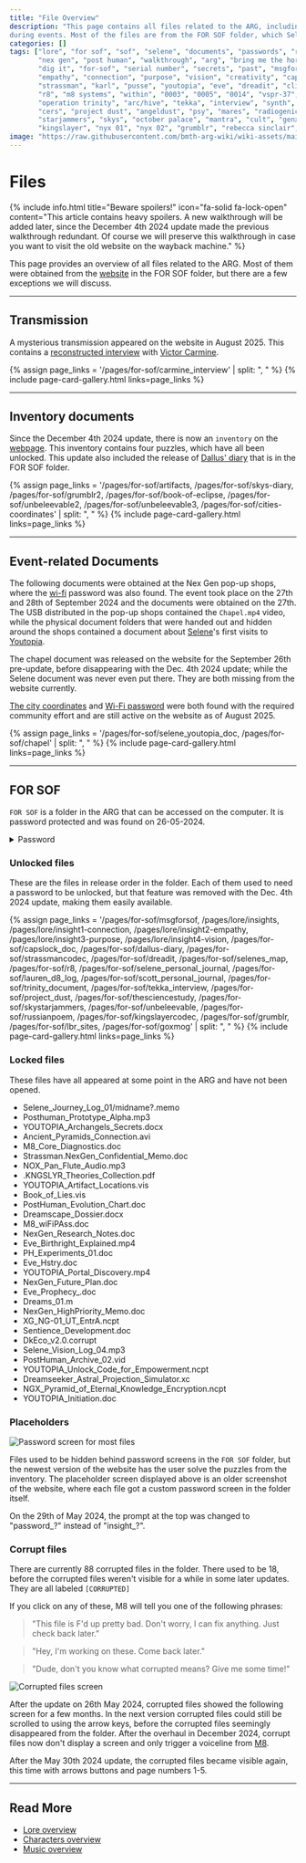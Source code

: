 ```yaml
---
title: "File Overview"
description: "This page contains all files related to the ARG, including physical document distributed 
during events. Most of the files are from the FOR SOF folder, which Selene left for her child Sof."
categories: []
tags: ["lore", "for sof", "sof", "selene", "documents", "passwords", "rain", "birth", 
       "nex gen", "post human", "walkthrough", "arg", "bring me the horizon", "bmth", "password game", "qr code",
       "dig it", "for-sof", "serial number", "secrets", "past", "msgforsof", "insights",
       "empathy", "connection", "purpose", "vision", "creativity", "capslock", "selene's storage crate",
       "strassman", "karl", "pusse", "youtopia", "eve", "dreadit", "clive", "1d1b2c2a",
       "r8", "m8 systems", "within", "0003", "0005", "0014", "vspr-37", "scott", "syko", "ren", "ikaro lauren",
       "operation trinity", "arc/hive", "tekka", "interview", "synth", "chronic environmental respiratory syndrome",
       "cers", "project dust", "angeldust", "psy", "mares", "radiogenic leukotrichia", "pink hair", "unbeleevable",
       "starjammers", "skys", "october palace", "mantra", "cult", "genxsis", "russian poem", "my dear love",
       "kingslayer", "nyx 01", "nyx 02", "grumblr", "rebecca sinclair", "lbr", "lbrp", "lesser banishing ritual", "goxmog"]
image: "https://raw.githubusercontent.com/bmth-arg-wiki/wiki-assets/main/files/files-300x300.png"
---
```


# Files

{% include info.html
title="Beware spoilers!"
icon="fa-solid fa-lock-open"
content="This article contains heavy spoilers. A new walkthrough will be added later, since the December 4th 2024 update 
made the previous walkthrough redundant. Of course we will preserve this walkthrough in case you want to visit the old 
website on the wayback machine."
%}

This page provides an overview of all files related to the ARG. Most of them were obtained 
from the [website](../website/website) in the FOR SOF folder, but there are a few exceptions we will discuss.

***

## Transmission

A mysterious transmission appeared on the website in August 2025. This contains a [reconstructed interview](carmine_interview) with 
[Victor Carmine](../characters/victor-carmine).

{% assign page_links = '/pages/for-sof/carmine_interview' | split: ", " %}
{% include page-card-gallery.html links=page_links %}

***

## Inventory documents

Since the December 4th 2024 update, there is now an `inventory` on the [webpage](../website/website). This inventory contains 
four puzzles, which have all been unlocked. This update also included the release of [Dallus' diary](dallus-diary) that
is in the FOR SOF folder.

{% assign page_links = '/pages/for-sof/artifacts, /pages/for-sof/skys-diary, /pages/for-sof/grumblr2, /pages/for-sof/book-of-eclipse, /pages/for-sof/unbeleevable2, /pages/for-sof/unbeleevable3, /pages/for-sof/cities-coordinates' | split: ", " %}
{% include page-card-gallery.html links=page_links %}

***

## Event-related Documents

The following documents were obtained at the Nex Gen pop-up shops, where the [wi-fi](../website/wifi) password 
was also found. The event took place on the 27th and 28th of September 2024 and the documents were obtained on the 27th. 
The USB distributed in the pop-up shops contained the `Chapel.mp4` video, while the physical 
document folders that were handed out and hidden around the shops contained a document about [Selene](../characters/selene)'s 
first visits to [Youtopia](../lore/youtopia).

The chapel document was released on the website for the September 26th pre-update, before disappearing with the Dec. 4th 2024 update; 
while the Selene document was never even put there. They are both missing from the website currently.

[The city coordinates](cities-coordinates) and [Wi-Fi password](../website/wifi) were both found with the required community 
effort and are still active on the website as of August 2025.

{% assign page_links = '/pages/for-sof/selene_youtopia_doc, /pages/for-sof/chapel' | split: ", " %}
{% include page-card-gallery.html links=page_links %}

***

## FOR SOF

`FOR SOF` is a folder in the ARG that can be accessed on the computer. It is password 
protected and was found on 26-05-2024.

<details class="password">
<summary>Password</summary>

past
</details>

### Unlocked files

These are the files in release order in the folder. Each of them used to need a password to be unlocked, but that feature
was removed with the Dec. 4th 2024 update, making them easily available.

{% assign page_links = '/pages/for-sof/msgforsof, /pages/lore/insights, /pages/lore/insight1-connection, /pages/lore/insight2-empathy, /pages/lore/insight3-purpose, /pages/lore/insight4-vision, /pages/for-sof/capslock_doc, /pages/for-sof/dallus-diary, /pages/for-sof/strassmancodec, /pages/for-sof/dreadit, /pages/for-sof/selenes_map, /pages/for-sof/r8, /pages/for-sof/selene_personal_journal, /pages/for-sof/lauren_d8_log, /pages/for-sof/scott_personal_journal, /pages/for-sof/trinity_document, /pages/for-sof/tekka_interview, /pages/for-sof/project_dust, /pages/for-sof/thesciencestudy, /pages/for-sof/skystarjammers, /pages/for-sof/unbeleevable, /pages/for-sof/russianpoem, /pages/for-sof/kingslayercodec, /pages/for-sof/grumblr, /pages/for-sof/lbr_sites, /pages/for-sof/goxmog' | split: ", " %}
{% include page-card-gallery.html links=page_links %}

### Locked files

These files have all appeared at some point in the ARG and have not been opened.

- Selene_Journey_Log_01/midname?.memo
- Posthuman_Prototype_Alpha.mp3
- YOUTOPIA_Archangels_Secrets.docx
- Ancient_Pyramids_Connection.avi
- M8_Core_Diagnostics.doc
- Strassman.NexGen_Confidential_Memo.doc
- NOX_Pan_Flute_Audio.mp3
- .KNGSLYR_Theories_Collection.pdf
- YOUTOPIA_Artifact_Locations.vis
- Book_of_Lies.vis
- PostHuman_Evolution_Chart.doc
- Dreamscape_Dossier.docx
- M8_wiFiPAss.doc
- NexGen_Research_Notes.doc
- Eve_Birthright_Explained.mp4
- PH_Experiments_01.doc
- Eve_Hstry.doc
- YOUTOPIA_Portal_Discovery.mp4
- NexGen_Future_Plan.doc
- Eve_Prophecy_.doc
- Dreams_01.m
- NexGen_HighPriority_Memo.doc
- XG_NG-01_UT_EntrA.ncpt
- Sentience_Development.doc
- DkEco_v2.0.corrupt
- Selene_Vision_Log_04.mp3
- PostHuman_Archive_02.vid
- YOUTOPIA_Unlock_Code_for_Empowerment.ncpt
- Dreamseeker_Astral_Projection_Simulator.xc
- NGX_Pyramid_of_Eternal_Knowledge_Encryption.ncpt
- YOUTOPIA_Initiation.doc

### Placeholders

![Password screen for most files](https://raw.githubusercontent.com/bmth-arg-wiki/wiki-assets/main/files/old_placeholder.png)

Files used to be hidden behind password screens in the `FOR SOF` folder, but the newest version of the 
website has the user solve the puzzles from the inventory. The placeholder screen displayed above 
is an older screenshot of the website, where each file got a custom password screen in the folder itself.

On the 29th of May 2024, the prompt at the top was changed to "password_?" instead of 
"insight_?".

### Corrupt files

There are currently 88 corrupted files in the folder. There used to be 18, before 
the corrupted files weren't visible for a while in some later updates.
They are all labeled `[CORRUPTED]` 

If you click on any of these, M8 will tell you one of the following phrases:

> "This file is F'd up pretty bad. Don't worry, I can fix anything. Just check back later."

> "Hey, I'm working on these. Come back later."

> "Dude, don't you know what corrupted means? Give me some time!"

![Corrupted files screen](https://raw.githubusercontent.com/bmth-arg-wiki/wiki-assets/main/files/corrupted_files.png)

After the update on 26th May 2024, corrupted files showed the following screen for a few months. In the next version 
corrupted files could still be scrolled to using the arrow keys, before the corrupted files seemingly disappeared from 
the folder. After the overhaul in December 2024, corrupt files now don't display a screen and only trigger a voiceline from 
[M8](../m8).

After the May 30th 2024 update, the corrupted files became visible again, this time 
with arrows buttons and page numbers 1-5.

***

## Read More

- [Lore overview](../lore/lore)
- [Characters overview](../characters/characters)
- [Music overview](../music/music)